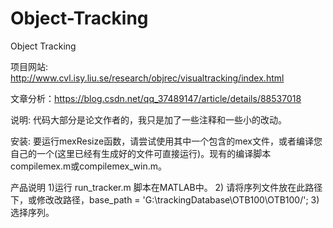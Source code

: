 # Object-Tracking
Object Tracking

项目网站:  http://www.cvl.isy.liu.se/research/objrec/visualtracking/index.html

文章分析：https://blog.csdn.net/qq_37489147/article/details/88537018

说明: 代码大部分是论文作者的，我只是加了一些注释和一些小的改动。

安装: 要运行mexResize函数，请尝试使用其中一个包含的mex文件，或者编译您自己的一个(这里已经有生成好的文件可直接运行)。现有的编译脚本compilemex.m或compilemex_win.m。

产品说明
    1)运行 run_tracker.m 脚本在MATLAB中。
    2) 请将序列文件放在此路径下，或修改改路径，base_path = 'G:\trackingDatabase\OTB100\OTB100/';
    3)选择序列。
